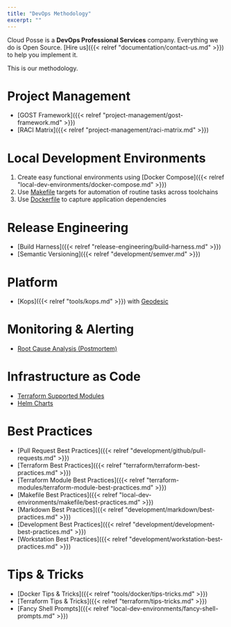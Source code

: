 ```yaml
---
title: "DevOps Methodology"
excerpt: ""
---
```

Cloud Posse is a **DevOps Professional Services** company. Everything we do is Open Source. [Hire us]({{< relref "documentation/contact-us.md" >}}) to help you implement it.

This is our methodology.

# Project Management
* [GOST Framework]({{< relref "project-management/gost-framework.md" >}})
* [RACI Matrix]({{< relref "project-management/raci-matrix.md" >}})

# Local Development Environments
1. Create easy functional environments using [Docker Compose]({{< relref "local-dev-environments/docker-compose.md" >}})
2. Use [Makefile](/local-dev-environments/makefile) targets for automation of routine tasks across toolchains
3. Use [Dockerfile](/local-dev-environments/dockerfile) to capture application dependencies

# Release Engineering
* [Build Harness]({{< relref "release-engineering/build-harness.md" >}})
* [Semantic Versioning]({{< relref "development/semver.md" >}})

# Platform
* [Kops]({{< relref "tools/kops.md" >}}) with [Geodesic](/geodesic)

# Monitoring & Alerting
* [Root Cause Analysis (Postmortem)](/devops-methodology/root-cause-analysis-postmortem)

# Infrastructure as Code
* [Terraform Supported Modules](/terraform-modules)
* [Helm Charts](/helm-charts)

# Best Practices
* [Pull Request Best Practices]({{< relref "development/github/pull-requests.md" >}})
* [Terraform Best Practices]({{< relref "terraform/terraform-best-practices.md" >}})
* [Terraform Module Best Practices]({{< relref "terraform-modules/terraform-module-best-practices.md" >}})
* [Makefile Best Practices]({{< relref "local-dev-environments/makefile/best-practices.md" >}})
* [Markdown Best Practices]({{< relref "development/markdown/best-practices.md" >}})
* [Development Best Practices]({{< relref "development/development-best-practices.md" >}})
* [Workstation Best Practices]({{< relref "development/workstation-best-practices.md" >}})

# Tips & Tricks
* [Docker Tips & Tricks]({{< relref "tools/docker/tips-tricks.md" >}})
* [Terraform Tips & Tricks]({{< relref "terraform/tips-tricks.md" >}})
* [Fancy Shell Prompts]({{< relref "local-dev-environments/fancy-shell-prompts.md" >}})
